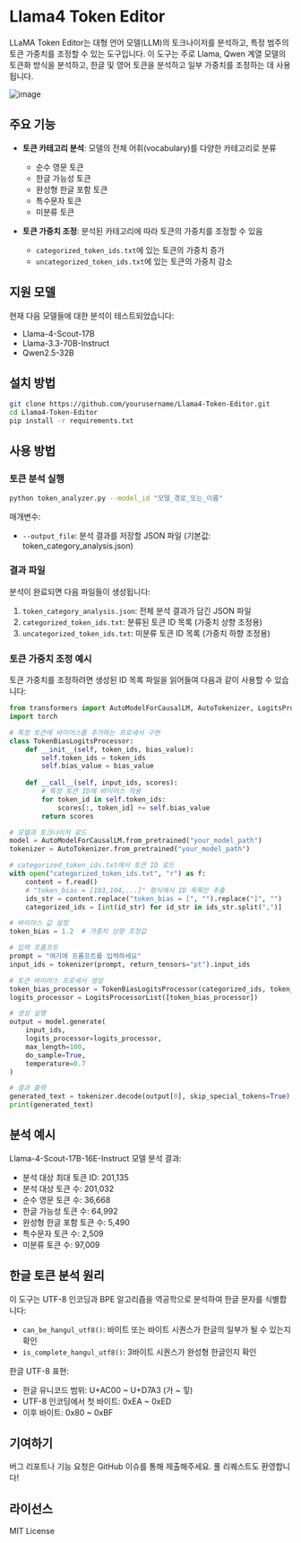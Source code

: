 # Llama4 Token Editor

LLaMA Token Editor는 대형 언어 모델(LLM)의 토크나이저를 분석하고, 특정 범주의 토큰 가중치를 조정할 수 있는 도구입니다. 이 도구는 주로 Llama, Qwen 계열 모델의 토큰화 방식을 분석하고, 한글 및 영어 토큰을 분석하고 일부 가중치를 조정하는 데 사용됩니다.

![image](https://github.com/user-attachments/assets/3cd8c885-01de-4d9e-b3f3-93804efc86eb)



## 주요 기능

- **토큰 카테고리 분석**: 모델의 전체 어휘(vocabulary)를 다양한 카테고리로 분류
  - 순수 영문 토큰
  - 한글 가능성 토큰
  - 완성형 한글 포함 토큰
  - 특수문자 토큰
  - 미분류 토큰

- **토큰 가중치 조정**: 분석된 카테고리에 따라 토큰의 가중치를 조정할 수 있음
  - `categorized_token_ids.txt`에 있는 토큰의 가중치 증가
  - `uncategorized_token_ids.txt`에 있는 토큰의 가중치 감소

## 지원 모델

현재 다음 모델들에 대한 분석이 테스트되었습니다:
- Llama-4-Scout-17B
- Llama-3.3-70B-Instruct
- Qwen2.5-32B

## 설치 방법

```bash
git clone https://github.com/yourusername/Llama4-Token-Editor.git
cd Llama4-Token-Editor
pip install -r requirements.txt
```

## 사용 방법

### 토큰 분석 실행

```bash
python token_analyzer.py --model_id "모델_경로_또는_이름"
```

매개변수:
- `--output_file`: 분석 결과를 저장할 JSON 파일 (기본값: token_category_analysis.json)

### 결과 파일

분석이 완료되면 다음 파일들이 생성됩니다:
1. `token_category_analysis.json`: 전체 분석 결과가 담긴 JSON 파일
2. `categorized_token_ids.txt`: 분류된 토큰 ID 목록 (가중치 상향 조정용)
3. `uncategorized_token_ids.txt`: 미분류 토큰 ID 목록 (가중치 하향 조정용)

### 토큰 가중치 조정 예시

토큰 가중치를 조정하려면 생성된 ID 목록 파일을 읽어들여 다음과 같이 사용할 수 있습니다:

```python
from transformers import AutoModelForCausalLM, AutoTokenizer, LogitsProcessorList
import torch

# 특정 토큰에 바이어스를 추가하는 프로세서 구현
class TokenBiasLogitsProcessor:
    def __init__(self, token_ids, bias_value):
        self.token_ids = token_ids
        self.bias_value = bias_value
    
    def __call__(self, input_ids, scores):
        # 특정 토큰 ID에 바이어스 적용
        for token_id in self.token_ids:
            scores[:, token_id] += self.bias_value
        return scores

# 모델과 토크나이저 로드
model = AutoModelForCausalLM.from_pretrained("your_model_path")
tokenizer = AutoTokenizer.from_pretrained("your_model_path")

# categorized_token_ids.txt에서 토큰 ID 로드
with open("categorized_token_ids.txt", "r") as f:
    content = f.read()
    # "token_bias = [103,104,...]" 형식에서 ID 목록만 추출
    ids_str = content.replace("token_bias = [", "").replace("]", "")
    categorized_ids = [int(id_str) for id_str in ids_str.split(",")]

# 바이어스 값 설정
token_bias = 1.2  # 가중치 상향 조정값

# 입력 프롬프트
prompt = "여기에 프롬프트를 입력하세요"
input_ids = tokenizer(prompt, return_tensors="pt").input_ids

# 토큰 바이어스 프로세서 생성
token_bias_processor = TokenBiasLogitsProcessor(categorized_ids, token_bias)
logits_processor = LogitsProcessorList([token_bias_processor])

# 생성 실행
output = model.generate(
    input_ids,
    logits_processor=logits_processor,
    max_length=100,
    do_sample=True,
    temperature=0.7
)

# 결과 출력
generated_text = tokenizer.decode(output[0], skip_special_tokens=True)
print(generated_text)
```

## 분석 예시

Llama-4-Scout-17B-16E-Instruct 모델 분석 결과:
- 분석 대상 최대 토큰 ID: 201,135
- 분석 대상 토큰 수: 201,032
- 순수 영문 토큰 수: 	36,668
- 한글 가능성 토큰 수: 64,992
- 완성형 한글 포함 토큰 수: 	5,490
- 특수문자 토큰 수: 2,509
- 미분류 토큰 수: 97,009

## 한글 토큰 분석 원리

이 도구는 UTF-8 인코딩과 BPE 알고리즘을 역공학으로 분석하여 한글 문자를 식별합니다:
- `can_be_hangul_utf8()`: 바이트 또는 바이트 시퀀스가 한글의 일부가 될 수 있는지 확인
- `is_complete_hangul_utf8()`: 3바이트 시퀀스가 완성형 한글인지 확인

한글 UTF-8 표현:
- 한글 유니코드 범위: U+AC00 ~ U+D7A3 (가 ~ 힣)
- UTF-8 인코딩에서 첫 바이트: 0xEA ~ 0xED
- 이후 바이트: 0x80 ~ 0xBF

## 기여하기

버그 리포트나 기능 요청은 GitHub 이슈를 통해 제출해주세요. 풀 리퀘스트도 환영합니다!

## 라이선스

MIT License
